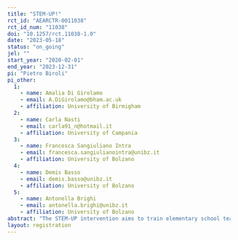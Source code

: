 ```yaml
---
title: "STEM-UP!"
rct_id: "AEARCTR-0011038"
rct_id_num: "11038"
doi: "10.1257/rct.11038-1.0"
date: "2023-05-18"
status: "on_going"
jel: ""
start_year: "2020-02-01"
end_year: "2023-12-31"
pi: "Pietro Biroli"
pi_other:
  1:
    - name: Amalia Di Girolamo
    - email: A.DiGirolamo@bham.ac.uk
    - affiliation: University of Birmigham
  2:
    - name: Carla Nasti
    - email: carla91_n@hotmail.it
    - affiliation: University of Campania
  3:
    - name: Francesca Sangiuliano Intra
    - email: francesca.sangiulianointra@unibz.it
    - affiliation: University of Bolzano
  4:
    - name: Demis Basso
    - email: demis.basso@unibz.it
    - affiliation: University of Bolzano
  5:
    - name: Antonella Brighi
    - email: antonella.brighi@unibz.it
    - affiliation: University of Bolzano
abstract: "The STEM-UP intervention aims to train elementary school teachers across two domains: (1) visual-spatial cognitive skills; and (2) socio-emotional learning."
layout: registration
---
```


